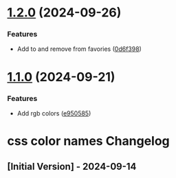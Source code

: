 # [1.2.0](https://github.com/ff6347/css-color-names-raycast/compare/v1.1.0...v1.2.0) (2024-09-26)


### Features

* Add to and remove from favories ([0d6f398](https://github.com/ff6347/css-color-names-raycast/commit/0d6f3988af225e6b17c9b188381efad612a73900))

# [1.1.0](https://github.com/ff6347/css-color-names-raycast/compare/v1.0.0...v1.1.0) (2024-09-21)


### Features

* Add rgb colors ([e950585](https://github.com/ff6347/css-color-names-raycast/commit/e950585c3b07bfbf80cf8ca5dd924e7b893c608e))

# css color names Changelog

## [Initial Version] - 2024-09-14
